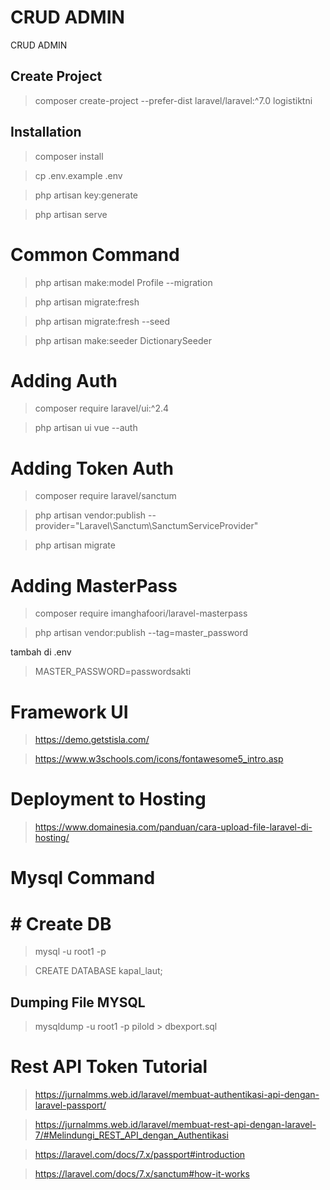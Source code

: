 # CRUD ADMIN

CRUD ADMIN

## Create Project
 > composer create-project --prefer-dist laravel/laravel:^7.0 logistiktni

## Installation
 > composer install 

 > cp .env.example .env

 > php artisan key:generate

 > php artisan serve

# Common Command
 > php artisan make:model Profile --migration

 > php artisan migrate:fresh

 > php artisan migrate:fresh --seed

 > php artisan make:seeder DictionarySeeder

# Adding Auth
 > composer require laravel/ui:^2.4

 > php artisan ui vue --auth

# Adding Token Auth 
 > composer require laravel/sanctum
 
 > php artisan vendor:publish --provider="Laravel\Sanctum\SanctumServiceProvider"

 > php artisan migrate

# Adding MasterPass
 > composer require imanghafoori/laravel-masterpass
 
 > php artisan vendor:publish --tag=master_password

 tambah di .env
 > MASTER_PASSWORD=passwordsakti

# Framework UI
 > https://demo.getstisla.com/
 
 > https://www.w3schools.com/icons/fontawesome5_intro.asp
 
# Deployment to Hosting
 > https://www.domainesia.com/panduan/cara-upload-file-laravel-di-hosting/

# Mysql Command

# # Create DB
 > mysql -u root1 -p

 > CREATE DATABASE kapal_laut;

## Dumping File MYSQL
 > mysqldump -u root1 -p pilold > dbexport.sql

# Rest API Token Tutorial
 > https://jurnalmms.web.id/laravel/membuat-authentikasi-api-dengan-laravel-passport/

 > https://jurnalmms.web.id/laravel/membuat-rest-api-dengan-laravel-7/#Melindungi_REST_API_dengan_Authentikasi
 
 > https://laravel.com/docs/7.x/passport#introduction 

 > https://laravel.com/docs/7.x/sanctum#how-it-works
